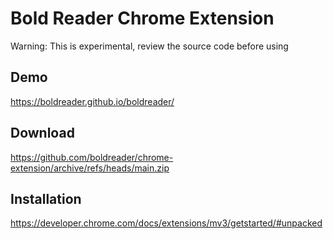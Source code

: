 # Bold Reader Chrome Extension

Warning: This is experimental, review the source code before using

## Demo

https://boldreader.github.io/boldreader/

## Download

https://github.com/boldreader/chrome-extension/archive/refs/heads/main.zip

## Installation

https://developer.chrome.com/docs/extensions/mv3/getstarted/#unpacked
